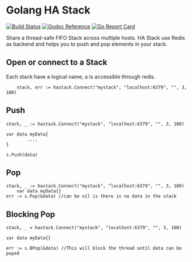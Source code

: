 # Golang HA Stack
[![Build Status](https://travis-ci.org/fsamin/go-hastack.svg?branch=master)](https://travis-ci.org/fsamin/go-hastack)
[![Godoc Reference](https://img.shields.io/badge/godoc-reference-blue.svg)](https://godoc.org/github.com/fsamin/go-hastack)
[![Go Report Card](https://goreportcard.com/badge/github.com/fsamin/go-hastack)](https://goreportcard.com/report/github.com/fsamin/go-hastack)

Share a thread-safe FIFO Stack across multiple hosts. HA Stack use Redis as backend and helps you to push and pop elements in your stack.

## Open or connect to a Stack
Each stack have a logical name, a is accessible through redis.
```
    stack, err := hastack.Connect("mystack", "localhost:6379", "", 3, 100)
```


## Push
```
stack, _ := hastack.Connect("mystack", "localhost:6379", "", 3, 100)

var data myData{
        ...,
}

s.Push(data)
```

## Pop
```
stack, _ := hastack.Connect("mystack", "localhost:6379", "", 3, 100)
    var data myData{}
err := s.Pop(&data) //can be nil is there is no data in the stack
```

## Blocking Pop
```
stack, _ = hastack.Connect("mystack", "localhost:6379", "", 3, 100)

var data myData{}

err := s.BPop(&data) //This will block the thread until data can be poped
```
